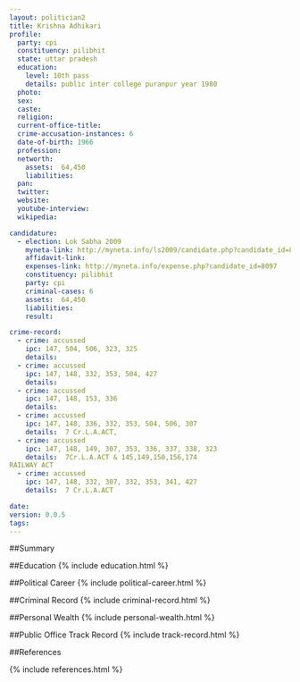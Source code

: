 ```yaml
---
layout: politician2
title: Krishna Adhikari
profile: 
  party: cpi
  constituency: pilibhit
  state: uttar pradesh
  education: 
    level: 10th pass
    details: public inter college puranpur year 1980
  photo: 
  sex: 
  caste: 
  religion: 
  current-office-title: 
  crime-accusation-instances: 6
  date-of-birth: 1966
  profession: 
  networth: 
    assets:  64,450
    liabilities: 
  pan: 
  twitter: 
  website: 
  youtube-interview: 
  wikipedia: 

candidature: 
  - election: Lok Sabha 2009
    myneta-link: http://myneta.info/ls2009/candidate.php?candidate_id=8097
    affidavit-link: 
    expenses-link: http://myneta.info/expense.php?candidate_id=8097
    constituency: pilibhit 
    party: cpi
    criminal-cases: 6
    assets:  64,450
    liabilities: 
    result:  

crime-record: 
  - crime: accussed
    ipc: 147, 504, 506, 323, 325
    details:    
  - crime: accussed
    ipc: 147, 148, 332, 353, 504, 427
    details:    
  - crime: accussed
    ipc: 147, 148, 153, 336
    details:    
  - crime: accussed
    ipc: 147, 148, 336, 332, 353, 504, 506, 307
    details:  7 Cr.L.A.ACT,   
  - crime: accussed
    ipc: 147, 148, 149, 307, 353, 336, 337, 338, 323
    details:  7Cr.L.A.ACT & 145,149,150,156,174
RAILWAY ACT  
  - crime: accussed
    ipc: 147, 148, 332, 307, 332, 353, 341, 427
    details:  7 Cr.L.A.ACT  

date: 
version: 0.0.5
tags: 
---
```

##Summary


##Education
{% include education.html %}


##Political Career
{% include political-career.html %}


##Criminal Record
{% include criminal-record.html %}


##Personal Wealth
{% include personal-wealth.html %}


##Public Office Track Record
{% include track-record.html %}


##References


{% include references.html %}